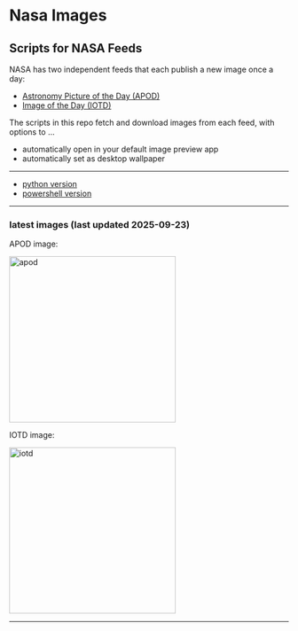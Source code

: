 # Nasa Images

## Scripts for NASA Feeds

NASA has two independent feeds that each publish a new image once a day:

- [Astronomy Picture of the Day (APOD)](https://apod.nasa.gov/apod/)
- [Image of the Day (IOTD)](https://www.nasa.gov/image-of-the-day/)

The scripts in this repo fetch and download images from each feed, with options to ...

- automatically open in your default image preview app
- automatically set as desktop wallpaper

---

- [python version](./python/README.md)
- [powershell version](./powershell/README.md)

---

### latest images (last updated 2025-09-23)

APOD image:

<a href="https://apod.nasa.gov/apod/image/2509/Ngc6357_Webb_6357.jpg"><img alt="apod" src="https://apod.nasa.gov/apod/image/2509/Ngc6357_Webb_6357.jpg" height="300" /></a>

IOTD image:

<a href="https://www.nasa.gov/image-detail/54735841713-aa9781d42e-o/"><img alt="iotd" src="https://www.nasa.gov/wp-content/uploads/2025/09/54735841713-aa9781d42e-o.jpg" height="300" /></a>

---
